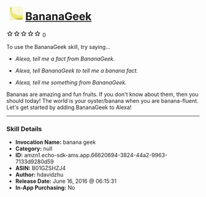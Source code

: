 # &nbsp;<img src="skill_icon" alt="BananaGeek icon" width="36"> [BananaGeek](http://alexa.amazon.com/#skills/amzn1.echo-sdk-ams.app.66620694-3824-44a2-9963-7133d9280d59)
![0 stars](../../images/ic_star_border_black_18dp_1x.png)![0 stars](../../images/ic_star_border_black_18dp_1x.png)![0 stars](../../images/ic_star_border_black_18dp_1x.png)![0 stars](../../images/ic_star_border_black_18dp_1x.png)![0 stars](../../images/ic_star_border_black_18dp_1x.png) 0

To use the BananaGeek skill, try saying...

* *Alexa, tell me a fact from BananaGeek.*

* *Alexa, tell BananaGeek to tell me a banana fact.*

* *Alexa, tell me something from BananaGeek.*

Bananas are amazing and fun fruits. If you don't know about them, then you should today! The world is your oyster/banana when you are banana-fluent. Let's get started by adding BananaGeek to Alexa!

***

### Skill Details

* **Invocation Name:** banana geek
* **Category:** null
* **ID:** amzn1.echo-sdk-ams.app.66620694-3824-44a2-9963-7133d9280d59
* **ASIN:** B01GZSHZJ4
* **Author:** hdavidzhu
* **Release Date:** June 16, 2016 @ 06:15:31
* **In-App Purchasing:** No
